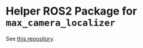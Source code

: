 # Helper ROS2 Package for `max_camera_localizer`

See [this repository](https://github.com/MaxlGao/max_camera_localizer).